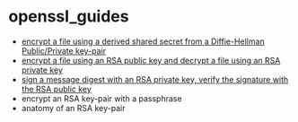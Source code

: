 # openssl_guides

* [encrypt a file using a derived shared secret from a Diffie-Hellman Public/Private key-pair](Diffie.Hellman.Shared.Secret.md)
* [encrypt a file using an RSA public key and decrypt a file using an RSA private key](RSA.Public.Encrypt.md)
* [sign a message digest with an RSA private key, verify the signature with the RSA public key](RSA.Sign.Message.Digest.Verify.Signature.md)
* encrypt an RSA key-pair with a passphrase
* anatomy of an RSA key-pair
